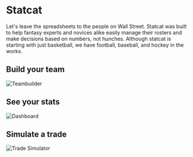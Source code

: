 # Statcat
Let's leave the spreadsheets to the people on Wall Street. Statcat was built to help fantasy experts and novices alike easily manage their rosters and make decisions based on numbers, not hunches. Although statcat is starting with just basketball, we have football, baseball, and hockey in the works.

## Build your team

![Teambuilder](https://s5.gifyu.com/images/teambuildere24d0f34b4979c8a.gif)


## See your stats 

![Dashboard](https://s5.gifyu.com/images/dashboard.gif)

## Simulate a trade 

![Trade Simulator](https://s5.gifyu.com/images/trade.gif)
